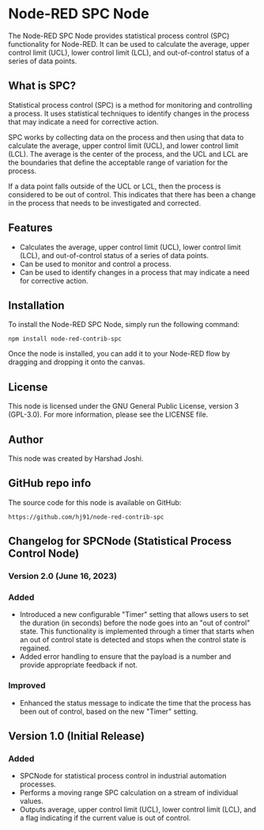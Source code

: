 # Node-RED SPC Node

The Node-RED SPC Node provides statistical process control (SPC) functionality for Node-RED. It can be used to calculate the average, upper control limit (UCL), lower control limit (LCL), and out-of-control status of a series of data points.

## What is SPC?

Statistical process control (SPC) is a method for monitoring and controlling a process. It uses statistical techniques to identify changes in the process that may indicate a need for corrective action.

SPC works by collecting data on the process and then using that data to calculate the average, upper control limit (UCL), and lower control limit (LCL). The average is the center of the process, and the UCL and LCL are the boundaries that define the acceptable range of variation for the process.

If a data point falls outside of the UCL or LCL, then the process is considered to be out of control. This indicates that there has been a change in the process that needs to be investigated and corrected.

## Features

* Calculates the average, upper control limit (UCL), lower control limit (LCL), and out-of-control status of a series of data points.
* Can be used to monitor and control a process.
* Can be used to identify changes in a process that may indicate a need for corrective action.

## Installation

To install the Node-RED SPC Node, simply run the following command:

```
npm install node-red-contrib-spc
```

Once the node is installed, you can add it to your Node-RED flow by dragging and dropping it onto the canvas.

## License

This node is licensed under the GNU General Public License, version 3 (GPL-3.0). For more information, please see the LICENSE file.

## Author

This node was created by Harshad Joshi.

## GitHub repo info

The source code for this node is available on GitHub:

```
https://github.com/hj91/node-red-contrib-spc
```

## Changelog for SPCNode (Statistical Process Control Node)

### Version 2.0 (June 16, 2023)

### Added
- Introduced a new configurable "Timer" setting that allows users to set the duration (in seconds) before the node goes into an "out of control" state. This functionality is implemented through a timer that starts when an out of control state is detected and stops when the control state is regained. 
- Added error handling to ensure that the payload is a number and provide appropriate feedback if not.

### Improved
- Enhanced the status message to indicate the time that the process has been out of control, based on the new "Timer" setting.

## Version 1.0 (Initial Release)

### Added
- SPCNode for statistical process control in industrial automation processes. 
- Performs a moving range SPC calculation on a stream of individual values.
- Outputs average, upper control limit (UCL), lower control limit (LCL), and a flag indicating if the current value is out of control.


